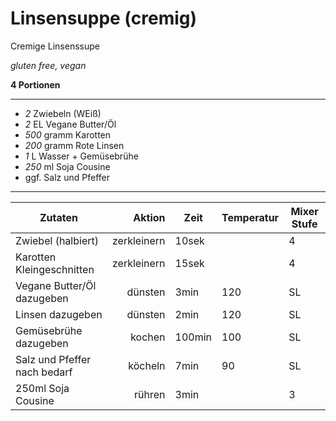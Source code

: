 # Linsensuppe (cremig)

Cremige Linsenssupe

*gluten free, vegan*

**4 Portionen**

---

- *2* Zwiebeln (WEiß)
- *2* EL Vegane Butter/Öl
- *500* gramm Karotten
- *200* gramm Rote Linsen
- *1* L Wasser + Gemüsebrühe
- *250* ml Soja Cousine
- ggf. Salz und Pfeffer
---

| Zutaten | Aktion | Zeit | Temperatur | Mixer Stufe |
| -- | --: | -- | -- | -- |
| Zwiebel (halbiert) | zerkleinern | 10sek | | 4 |
| Karotten Kleingeschnitten | zerkleinern | 15sek | | 4 |
| Vegane Butter/Öl dazugeben | dünsten | 3min | 120 | SL |
| Linsen dazugeben | dünsten | 2min | 120 | SL |
| Gemüsebrühe dazugeben | kochen | 100min | 100 | SL |
| Salz und Pfeffer nach bedarf | köcheln | 7min | 90 | SL |
| 250ml Soja Cousine | rühren | 3min |  | 3 |
